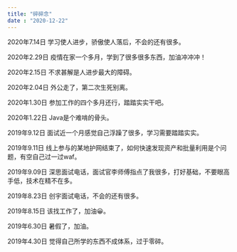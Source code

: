 ```yaml
---
title: "碎碎念"
date : "2020-12-22"
---
```


2020年7.14日 学习使人进步，骄傲使人落后，不会的还有很多。

2020年2.29日 疫情在家一个多月，学到了很多很多东西，加油冲冲冲！

2020年2.15日 不求甚解是人进步最大的障碍。

2020年2.04日 外公走了，第二次生死别离。

2020年1.30日 参加工作的四个多月还行，踏踏实实干吧。

2020年1.22日 Java是个难啃的骨头。

2019年9.12日 面试近一个月感觉自己浮躁了很多，学习需要踏踏实实。

2019年9.11日 线上参与的某地护网结束了，如何快速发现资产和批量利用是个问题，有空自己过一过waf。

2019年9.09日 深思面试电话，面试官李师傅指点了我很多，打好基础，不要眼高手低，技术在精不在多。

2019年8.23日 创宇面试电话，不会的还有很多。

2019年8.15日 该找工作了，加油😀。

2019年6.30日 暑假了，加油。

2019年4.30日 觉得自己所学的东西不成体系，过于零碎。